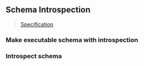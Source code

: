 ## Schema Introspection

> [Specification](https://facebook.github.io/graphql/June2018/#sec-Schema-Introspection)



### Make executable schema with introspection



### Introspect schema